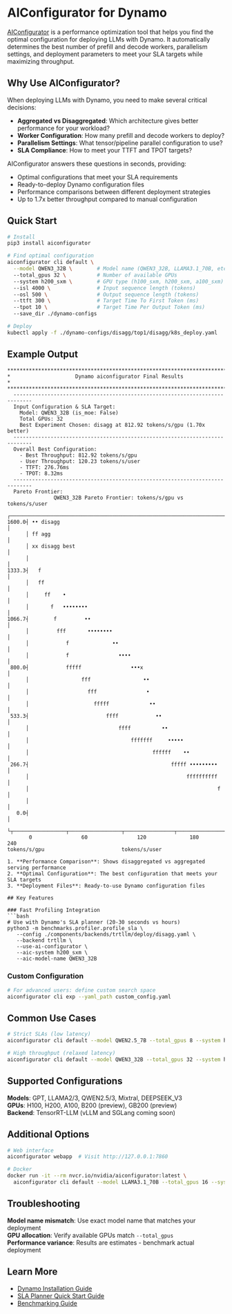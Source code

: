 <!--
SPDX-FileCopyrightText: Copyright (c) 2025 NVIDIA CORPORATION & AFFILIATES. All rights reserved.
SPDX-License-Identifier: Apache-2.0
-->

# AIConfigurator for Dynamo

[AIConfigurator](https://github.com/ai-dynamo/aiconfigurator/tree/main) is a performance optimization tool that helps you find the optimal configuration for deploying LLMs with Dynamo. It automatically determines the best number of prefill and decode workers, parallelism settings, and deployment parameters to meet your SLA targets while maximizing throughput.

## Why Use AIConfigurator?

When deploying LLMs with Dynamo, you need to make several critical decisions:
- **Aggregated vs Disaggregated**: Which architecture gives better performance for your workload?
- **Worker Configuration**: How many prefill and decode workers to deploy?
- **Parallelism Settings**: What tensor/pipeline parallel configuration to use?
- **SLA Compliance**: How to meet your TTFT and TPOT targets?

AIConfigurator answers these questions in seconds, providing:
- Optimal configurations that meet your SLA requirements
- Ready-to-deploy Dynamo configuration files
- Performance comparisons between different deployment strategies
- Up to 1.7x better throughput compared to manual configuration

## Quick Start

```bash
# Install
pip3 install aiconfigurator

# Find optimal configuration
aiconfigurator cli default \
  --model QWEN3_32B \        # Model name (QWEN3_32B, LLAMA3.1_70B, etc.)
  --total_gpus 32 \          # Number of available GPUs
  --system h200_sxm \        # GPU type (h100_sxm, h200_sxm, a100_sxm)
  --isl 4000 \               # Input sequence length (tokens)
  --osl 500 \                # Output sequence length (tokens)
  --ttft 300 \               # Target Time To First Token (ms)
  --tpot 10 \                # Target Time Per Output Token (ms)
  --save_dir ./dynamo-configs

# Deploy
kubectl apply -f ./dynamo-configs/disagg/top1/disagg/k8s_deploy.yaml
```

## Example Output

```text
********************************************************************************
*                     Dynamo aiconfigurator Final Results                      *
********************************************************************************
  ----------------------------------------------------------------------------
  Input Configuration & SLA Target:
    Model: QWEN3_32B (is_moe: False)
    Total GPUs: 32
    Best Experiment Chosen: disagg at 812.92 tokens/s/gpu (1.70x better)
  ----------------------------------------------------------------------------
  Overall Best Configuration:
    - Best Throughput: 812.92 tokens/s/gpu
    - User Throughput: 120.23 tokens/s/user
    - TTFT: 276.76ms
    - TPOT: 8.32ms
  ----------------------------------------------------------------------------
  Pareto Frontier:
               QWEN3_32B Pareto Frontier: tokens/s/gpu vs tokens/s/user         
      ┌────────────────────────────────────────────────────────────────────────┐
1600.0┤ •• disagg                                                              │
      │ ff agg                                                                 │
      │ xx disagg best                                                         │
      │                                                                        │
1333.3┤   f                                                                    │
      │   ff                                                                   │
      │     ff    •                                                            │
      │       f   ••••••••                                                     │
1066.7┤        f         ••                                                    │
      │         fff       ••••••••                                             │
      │            f              ••                                           │
      │            f                ••••                                       │
 800.0┤            fffff                •••x                                   │
      │                 fff                 ••                                 │
      │                   fff                •                                 │
      │                     fffff             ••                               │
 533.3┤                         ffff            ••                             │
      │                             ffff          ••                           │
      │                                 fffffff     •••••                      │
      │                                        ffffff    ••                    │
 266.7┤                                              fffff •••••••••           │
      │                                                   ffffffffff           │
      │                                                             f          │
      │                                                                        │
   0.0┤                                                                        │
      └┬─────────────────┬─────────────────┬────────────────┬─────────────────┬┘
       0                60                120              180              240 
tokens/s/gpu                         tokens/s/user                              

1. **Performance Comparison**: Shows disaggregated vs aggregated serving performance
2. **Optimal Configuration**: The best configuration that meets your SLA targets
3. **Deployment Files**: Ready-to-use Dynamo configuration files

## Key Features

### Fast Profiling Integration
```bash
# Use with Dynamo's SLA planner (20-30 seconds vs hours)
python3 -m benchmarks.profiler.profile_sla \
   --config ./components/backends/trtllm/deploy/disagg.yaml \
   --backend trtllm \
   --use-ai-configurator \
   --aic-system h200_sxm \
   --aic-model-name QWEN3_32B
```

### Custom Configuration
```bash
# For advanced users: define custom search space
aiconfigurator cli exp --yaml_path custom_config.yaml
```

## Common Use Cases

```bash
# Strict SLAs (low latency)
aiconfigurator cli default --model QWEN2.5_7B --total_gpus 8 --system h200_sxm --ttft 100 --tpot 5

# High throughput (relaxed latency)
aiconfigurator cli default --model QWEN3_32B --total_gpus 32 --system h200_sxm --ttft 1000 --tpot 50
```

## Supported Configurations

**Models**: GPT, LLAMA2/3, QWEN2.5/3, Mixtral, DEEPSEEK_V3  
**GPUs**: H100, H200, A100, B200 (preview), GB200 (preview)  
**Backend**: TensorRT-LLM (vLLM and SGLang coming soon)

## Additional Options

```bash
# Web interface
aiconfigurator webapp  # Visit http://127.0.0.1:7860

# Docker
docker run -it --rm nvcr.io/nvidia/aiconfigurator:latest \
  aiconfigurator cli default --model LLAMA3.1_70B --total_gpus 16 --system h100_sxm
```

## Troubleshooting

**Model name mismatch**: Use exact model name that matches your deployment  
**GPU allocation**: Verify available GPUs match `--total_gpus`  
**Performance variance**: Results are estimates - benchmark actual deployment

## Learn More

- [Dynamo Installation Guide](/docs/kubernetes/installation_guide.md)
- [SLA Planner Quick Start Guide](/docs/planner/sla_planner_quickstart.md)
- [Benchmarking Guide](/docs/benchmarks/benchmarking.md)